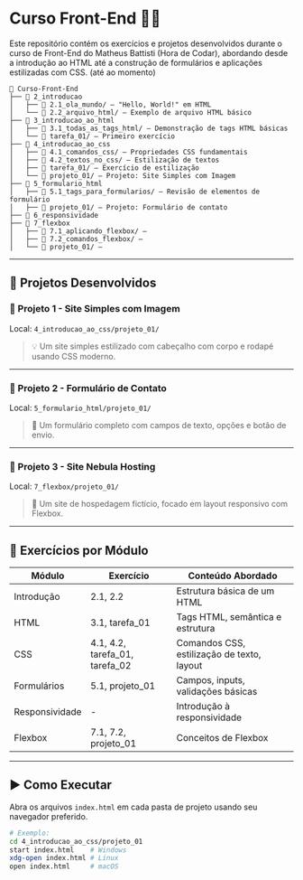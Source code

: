 # Curso Front-End 👨‍💻

Este repositório contém os exercícios e projetos desenvolvidos durante o curso de Front-End do Matheus Battisti (Hora de Codar), abordando desde a introdução ao HTML até a construção de formulários e aplicações estilizadas com CSS. (até ao momento)

```
📂 Curso-Front-End
├── 📁 2_introducao
│   ├── 📄 2.1_ola_mundo/ — "Hello, World!" em HTML
│   └── 📄 2.2_arquivo_html/ — Exemplo de arquivo HTML básico  
├── 📁 3_introducao_ao_html
│   ├── 📄 3.1_todas_as_tags_html/ — Demonstração de tags HTML básicas
│   └── 📄 tarefa_01/ — Primeiro exercício
├── 📁 4_introducao_ao_css
│   ├── 📄 4.1_comandos_css/ — Propriedades CSS fundamentais
│   ├── 📄 4.2_textos_no_css/ — Estilização de textos
│   ├── 📄 tarefa_01/ — Exercício de estilização
│   └── 📄 projeto_01/ — Projeto: Site Simples com Imagem
├── 📁 5_formulario_html
│   ├── 📄 5.1_tags_para_formularios/ — Revisão de elementos de formulário
│   ├── 📄 projeto_01/ — Projeto: Formulário de contato
├── 📁 6_responsividade
├── 📁 7_flexbox
│   ├── 📄 7.1_aplicando_flexbox/ —
│   ├── 📄 7.2_comandos_flexbox/ —
│   └── 📄 projeto_01/ —
```
---

## 💼 Projetos Desenvolvidos

### 📌 Projeto 1 - Site Simples com Imagem
Local: `4_introducao_ao_css/projeto_01/`

> 💡 Um site simples estilizado com cabeçalho com corpo e rodapé usando CSS moderno.

---

### 📌 Projeto 2 - Formulário de Contato  
Local: `5_formulario_html/projeto_01/`

> 💬 Um formulário completo com campos de texto, opções e botão de envio.

---

### 📌 Projeto 3 - Site Nebula Hosting
Local: `7_flexbox/projeto_01/`

> 🌌  Um site de hospedagem fictício, focado em layout responsivo com Flexbox.

---

## 🧪 Exercícios por Módulo

| Módulo                   | Exercício                     | Conteúdo Abordado                         |
|--------------------------|-------------------------------|-------------------------------------------|
| Introdução               | 2.1, 2.2                      | Estrutura básica de um HTML               |
| HTML                     | 3.1, tarefa_01                | Tags HTML, semântica e estrutura          |
| CSS                      | 4.1, 4.2, tarefa_01, tarefa_02| Comandos CSS, estilização de texto, layout|
| Formulários              | 5.1, projeto_01               | Campos, inputs, validações básicas        |
| Responsividade           | -                             | Introdução à responsividade               |
| Flexbox                  | 7.1, 7.2, projeto_01          | Conceitos de Flexbox                      |

---

## ▶️ Como Executar

Abra os arquivos `index.html` em cada pasta de projeto usando seu navegador preferido.

```bash
# Exemplo:
cd 4_introducao_ao_css/projeto_01
start index.html    # Windows
xdg-open index.html # Linux
open index.html     # macOS
